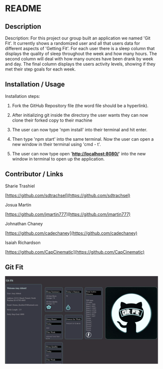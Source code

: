 # README

## Description

Description: For this project our group built an application we named 'Git Fit'. It currently shows a randomized user and all that users data for different aspects of 'Getting Fit'. For each user there is a sleep column that displays the quality of sleep throughout the week and how many hours. The second column will deal with how many ounces have been drank by week and day. The final column displays the users activity levels, showing if they met their step goals for each week.

## Installation / Usage

Installation steps:  

1. Fork the GitHub Repository file (the word file should be a hyperlink).                                                                                                                                       

2. After initializing git inside the directory the user wants they can now clone their forked copy to their machine 

3. The user can now type 'npm install' into their terminal and hit enter. 

4. Then type 'npm start' into the same terminal. Now the user can open a new window in their terminal using 'cmd - t'.  

5. The user can now type open '**[http://localhost:8080/](http://localhost:8080/)**' into the new window in terminal to open up the application.

## Contributor  /  Links

Sharie Trashiel

[https://github.com/sdtrachsel](https://github.com/sdtrachsel)

Josua Martin

[https://github.com/jmartin777](https://github.com/jmartin777)

Johnathan Chaney

[https://github.com/cadechaney](https://github.com/cadechaney)

Isaiah Richardson

[https://github.com/CapCinematic](https://github.com/CapCinematic)

## Git Fit
![GitFit](dist/images/Gitfit.png)
